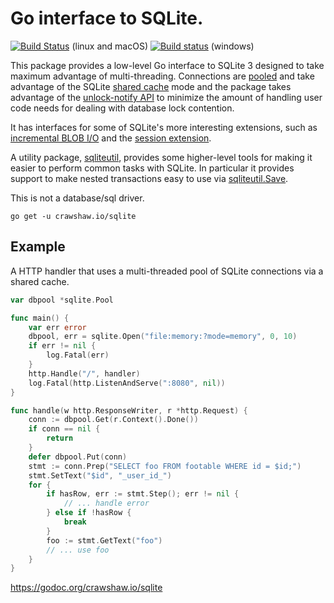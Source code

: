 # Go interface to SQLite.

[![Build Status](https://travis-ci.org/crawshaw/sqlite.svg?branch=master)](https://travis-ci.org/crawshaw/sqlite) (linux and macOS) [![Build status](https://ci.appveyor.com/api/projects/status/jh9xx6cut73ufkl8?svg=true)](https://ci.appveyor.com/project/crawshaw/sqlite) (windows)

This package provides a low-level Go interface to SQLite 3 designed to take maximum advantage of multi-threading. Connections are [pooled](https://godoc.org/crawshaw.io/sqlite#Pool) and take advantage of the SQLite [shared cache](https://www.sqlite.org/sharedcache.html) mode and the package takes advantage of the [unlock-notify API](https://www.sqlite.org/unlock_notify.html) to minimize the amount of handling user code needs for dealing with database lock contention.

It has interfaces for some of SQLite's more interesting extensions, such as [incremental BLOB I/O](https://www.sqlite.org/c3ref/blob_open.html) and the [session extension](https://www.sqlite.org/sessionintro.html).

A utility package, [sqliteutil](https://godoc.org/crawshaw.io/sqlite/sqliteutil), provides some higher-level tools for making it easier to perform common tasks with SQLite. In particular it provides support to make nested transactions easy to use via [sqliteutil.Save](https://godoc.org/crawshaw.io/sqlite/sqliteutil#Save).

This is not a database/sql driver.

```go get -u crawshaw.io/sqlite```

## Example

A HTTP handler that uses a multi-threaded pool of SQLite connections via a shared cache.

```go
var dbpool *sqlite.Pool

func main() {
	var err error
	dbpool, err = sqlite.Open("file:memory:?mode=memory", 0, 10)
	if err != nil {
		log.Fatal(err)
	}
	http.Handle("/", handler)
	log.Fatal(http.ListenAndServe(":8080", nil))
}

func handle(w http.ResponseWriter, r *http.Request) {
	conn := dbpool.Get(r.Context().Done())
	if conn == nil {
		return
	}
	defer dbpool.Put(conn)
	stmt := conn.Prep("SELECT foo FROM footable WHERE id = $id;")
	stmt.SetText("$id", "_user_id_")
	for {
		if hasRow, err := stmt.Step(); err != nil {
			// ... handle error
		} else if !hasRow {
			break
		}
		foo := stmt.GetText("foo")
		// ... use foo
	}
}
```

https://godoc.org/crawshaw.io/sqlite
